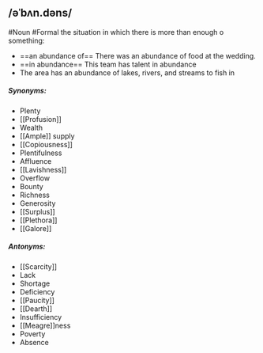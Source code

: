 ## /əˈbʌn.dəns/  
#Noun #Formal
the situation in which there is more than enough o something:

- ==an abundance of==
There was an abundance of food at the wedding.
- ==in abundance==
This team has talent in abundance
- The area has an abundance of lakes, rivers, and streams to fish in

##### Synonyms:
- Plenty
- [[Profusion]]
- Wealth
- [[Ample]] supply
- [[Copiousness]]
- Plentifulness
- Affluence
- [[Lavishness]]
- Overflow
- Bounty
- Richness
- Generosity
- [[Surplus]]
- [[Plethora]]
- [[Galore]]

##### Antonyms:
- [[Scarcity]]
- Lack
- Shortage
- Deficiency
- [[Paucity]]
- [[Dearth]]
- Insufficiency
- [[Meagre]]ness
- Poverty
- Absence